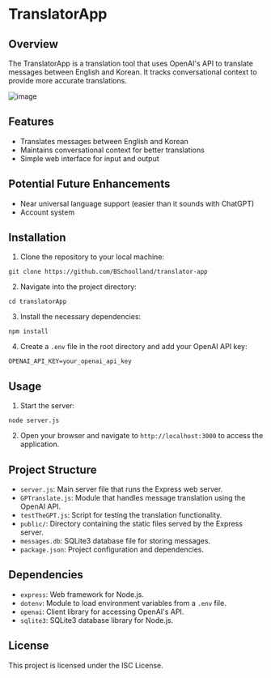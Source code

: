 # TranslatorApp

## Overview

The TranslatorApp is a translation tool that uses OpenAI's API to translate messages between English and Korean. It tracks conversational context to provide more accurate translations.

![image](https://github.com/BSchoolland/translator-app/assets/95189424/0907ef22-b4cc-44b3-84af-b026f5232bdb)

## Features

- Translates messages between English and Korean
- Maintains conversational context for better translations
- Simple web interface for input and output

## Potential Future Enhancements
- Near universal language support (easier than it sounds with ChatGPT)
- Account system

## Installation

1. Clone the repository to your local machine:
```
git clone https://github.com/BSchoolland/translator-app
```

2. Navigate into the project directory:
```
cd translatorApp
```

3. Install the necessary dependencies:
```
npm install
```

4. Create a `.env` file in the root directory and add your OpenAI API key:
```
OPENAI_API_KEY=your_openai_api_key
```

## Usage

1. Start the server:
```
node server.js
```

2. Open your browser and navigate to `http://localhost:3000` to access the application.

## Project Structure

- `server.js`: Main server file that runs the Express web server.
- `GPTranslate.js`: Module that handles message translation using the OpenAI API.
- `testTheGPT.js`: Script for testing the translation functionality.
- `public/`: Directory containing the static files served by the Express server.
- `messages.db`: SQLite3 database file for storing messages.
- `package.json`: Project configuration and dependencies.

## Dependencies

- `express`: Web framework for Node.js.
- `dotenv`: Module to load environment variables from a `.env` file.
- `openai`: Client library for accessing OpenAI's API.
- `sqlite3`: SQLite3 database library for Node.js.

## License

This project is licensed under the ISC License.

